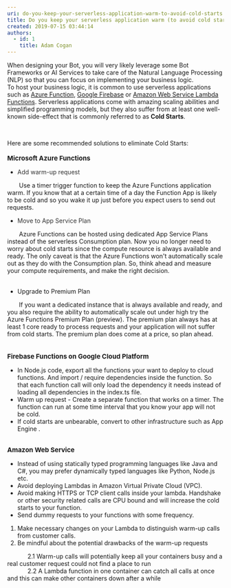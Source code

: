 ```yaml
---
uri: do-you-keep-your-serverless-application-warm-to-avoid-cold-starts
title: Do you keep your serverless application warm (to avoid cold starts)?
created: 2019-07-15 03:44:14
authors:
  - id: 1
    title: Adam Cogan
---
```





<span class='intro'> When designing your Bot, you will very likely leverage some Bot Frameworks or AI Services to take care of the Natural Language Processing (NLP) so that you can focus on implementing your business logic.<br>To host your business logic, it is common to use serverless applications such as <a href="https&#58;//azure.microsoft.com/en-au/services/functions/">Azure Function</a>, <a href="https&#58;//firebase.google.com/">Google Firebase</a> or <a href="https&#58;//aws.amazon.com/lambda/">Amazon Web Service Lambda Functions</a>. Serverless applications come with amazing scaling abilities and simplified programming models, but they also suffer from at least one well-known side-effect that is commonly referred to as <strong>Cold Starts</strong>.&#160;&#160;<br> </span>

<p><br></p>Here are some recommended solutions to eliminate Cold Starts&#58;<br>&#160;<br><strong style="font-size&#58;15px;">Microsoft Azure Functions</strong><br><ul><li><span style="color&#58;#333333;">​Add war</span><span style="color&#58;#333333;">m-up request</span></li></ul><p>&#160; &#160; &#160; &#160;Use a timer trigger function to keep the Azure Functions application warm. If you know that at a certain time of a day the Function App is likely to be cold and so you wake it up just before you expect users to send out requests.&#160;​​</p><ul><li><span style="color&#58;#333333;">Move to App Service Plan</span></li></ul>&#160; &#160; &#160; &#160;Azure Functions can be hosted using dedicated App Service Plans instead of the serverless Consumption plan. Now you no longer need to worry about cold starts since the compute resource is always available and ready. The only caveat is that the Azure Functions won't automatically scale out as they do with the Consumption plan. So, think ahead and measure your compute requirements, and make the right decision.<br>&#160;<br><ul><li>Upgrade to Premium Plan<br></li></ul>&#160; &#160; &#160; &#160;If you want a dedicated instance that is always available and ready, and you also require the ability to automatically scale out under high try the Azure Functions Premium Plan (preview). The premium plan always has at least 1 core ready to process requests and your application will not suffer from cold starts. The premium plan does come at a price, so plan ahead.<br>&#160;<div><br><span style="font-size&#58;15px;"><strong>Firebase Functions on Google Cloud Platform</strong></span><br><ul><li>In Node.js code, export all the functions your want to deploy to cloud functions. And import / require dependencies inside the function. So that each function call will only load the dependency it needs instead of loading all dependencies in the index.ts file.</li><li>​Warm up request - Create a separate function that works on a timer. The function can run at some time interval that you know your app will not be cold.</li><li>If cold starts are unbearable, convert to other infrastructure such as App Engine .</li></ul>&#160;<br><span style="font-size&#58;15px;"><strong>Amazon Web Service</strong></span><br><ul><li>Instead of using statically typed programming languages like Java and C#, you may prefer dynamically typed languages like Python, Node.js etc.</li><li>Avoid deploying Lambdas in Amazon Virtual Private Cloud (VPC).</li><li>Avoid making HTTPS or TCP client calls inside your lambda. Handshake or other security related calls are CPU bound and will increase the cold starts to your function.</li><li>Send dummy requests to your functions with some frequency.</li></ul><ol><li>Make necessary changes on your Lambda to distinguish warm-up calls from customer calls.</li><li>Be mindful about the potential drawbacks of the warm-up requests</li></ol>&#160;&#160;&#160;&#160;&#160;&#160;&#160; &#160; &#160; 2.1 Warm-up calls will potentially keep all your containers busy and a real customer request could not find a place to run<br>&#160; &#160; &#160; &#160; &#160; &#160; 2.2&#160;A Lambda function in one container can catch all calls at once and this can make other containers down after a while<br></div>


